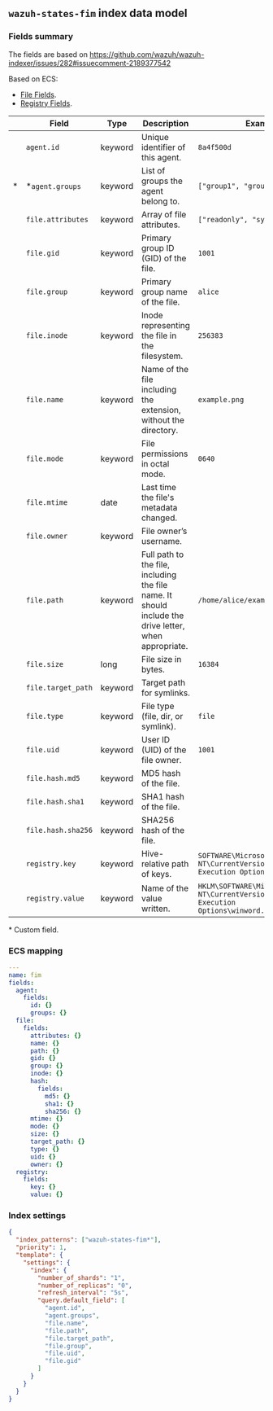 ## `wazuh-states-fim` index data model

### Fields summary

The fields are based on https://github.com/wazuh/wazuh-indexer/issues/282#issuecomment-2189377542

Based on ECS:

- [File Fields](https://www.elastic.co/guide/en/ecs/current/ecs-file.html).
- [Registry Fields](https://www.elastic.co/guide/en/ecs/current/ecs-registry.html).

|     | Field              | Type    | Description                                                                                           | Example                                                                                               |
| --- | ------------------ | ------- | ----------------------------------------------------------------------------------------------------- | ----------------------------------------------------------------------------------------------------- |
|     | `agent.id`         | keyword | Unique identifier of this agent.                                                                      | `8a4f500d`                                                                                            |
| \*  | \*`agent.groups`   | keyword | List of groups the agent belong to.                                                                   | `["group1", "group2"]`                                                                                |
|     | `file.attributes`  | keyword | Array of file attributes.                                                                             | `["readonly", "system"]`                                                                              |
|     | `file.gid`         | keyword | Primary group ID (GID) of the file.                                                                   | `1001`                                                                                                |
|     | `file.group`       | keyword | Primary group name of the file.                                                                       | `alice`                                                                                               |
|     | `file.inode`       | keyword | Inode representing the file in the filesystem.                                                        | `256383`                                                                                              |
|     | `file.name`        | keyword | Name of the file including the extension, without the directory.                                      | `example.png`                                                                                         |
|     | `file.mode`        | keyword | File permissions in octal mode.                                                                       | `0640`                                                                                                |
|     | `file.mtime`       | date    | Last time the file's metadata changed.                                                                |                                                                                                       |
|     | `file.owner`       | keyword | File owner’s username.                                                                                |                                                                                                       |
|     | `file.path`        | keyword | Full path to the file, including the file name. It should include the drive letter, when appropriate. | `/home/alice/example.png`                                                                             |
|     | `file.size`        | long    | File size in bytes.                                                                                   | `16384`                                                                                               |
|     | `file.target_path` | keyword | Target path for symlinks.                                                                             |                                                                                                       |
|     | `file.type`        | keyword | File type (file, dir, or symlink).                                                                    | `file`                                                                                                |
|     | `file.uid`         | keyword | User ID (UID) of the file owner.                                                                      | `1001`                                                                                                |
|     | `file.hash.md5`    | keyword | MD5 hash of the file.                                                                                 |                                                                                                       |
|     | `file.hash.sha1`   | keyword | SHA1 hash of the file.                                                                                |                                                                                                       |
|     | `file.hash.sha256` | keyword | SHA256 hash of the file.                                                                              |                                                                                                       |
|     | `registry.key`     | keyword | Hive-relative path of keys.                                                                           | `SOFTWARE\Microsoft\Windows NT\CurrentVersion\Image File Execution Options\winword.exe`               |
|     | `registry.value`   | keyword | Name of the value written.                                                                            | `HKLM\SOFTWARE\Microsoft\Windows NT\CurrentVersion\Image File Execution Options\winword.exe\Debugger` |

\* Custom field.

### ECS mapping

```yml
---
name: fim
fields:
  agent:
    fields:
      id: {}
      groups: {}
  file:
    fields:
      attributes: {}
      name: {}
      path: {}
      gid: {}
      group: {}
      inode: {}
      hash:
        fields:
          md5: {}
          sha1: {}
          sha256: {}
      mtime: {}
      mode: {}
      size: {}
      target_path: {}
      type: {}
      uid: {}
      owner: {}
  registry:
    fields:
      key: {}
      value: {}
```

### Index settings

```json
{
  "index_patterns": ["wazuh-states-fim*"],
  "priority": 1,
  "template": {
    "settings": {
      "index": {
        "number_of_shards": "1",
        "number_of_replicas": "0",
        "refresh_interval": "5s",
        "query.default_field": [
          "agent.id",
          "agent.groups",
          "file.name",
          "file.path",
          "file.target_path",
          "file.group",
          "file.uid",
          "file.gid"
        ]
      }
    }
  }
}
```
